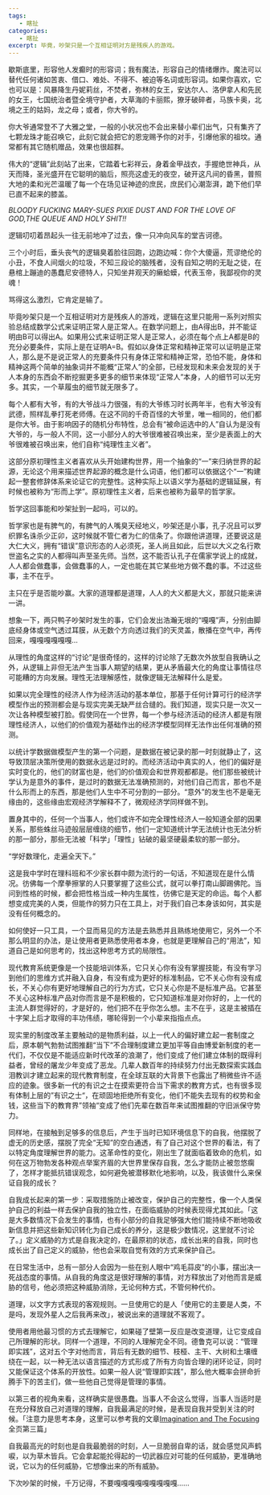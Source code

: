 ```yaml
---
tags:
   - 瞎扯
categories:
   - 瞎扯
excerpt: 毕竟，吵架只是一个互相证明对方是残疾人的游戏。  
---
```






歇斯底里，形容他人发癫时的形容词；我有魔法，形容自己的情绪爆炸。魔法可以替代任何诸如苦衷、借口、难处、不得不、被迫等名词或形容词。如果你喜欢，它也可以是：风暴降生丹妮莉丝，不焚者，弥林的女王，安达尔人、洛伊拿人和先民的女王，七国统治者暨全境守护者，大草海的卡丽熙，獠牙破碎者，马族卡奥，北境之王的姑妈，龙之母；或者，你大爷的。



你大爷通常登不了大雅之堂，一般的小状况也不会出来替小辈们出气，只有集齐了七颗龙珠才能召唤它，此刻它就会把它的恩宠赐予你的对手，引爆他家的祖坟。通常都有其它随机赠品，效果也很超群。



伟大的“逻辑”此刻站了出来，它踏着七彩祥云，身着金甲战衣，手握绝世神兵，从天而降，圣光盛开在它聪明的脑后，照亮这虚无的夜空，破开这凡间的昏黑，普照大地的柔和光芒温暖了每一个在场见证神迹的庶民，庶民们心潮澎湃，跪下他们早已直不起来的膝盖。



*BLOODY FUCKING MARY-SUES PIXIE DUST AND FOR THE LOVE OF GOD,THE QUEUE AND HOLY SHIT!!*



逻辑叨叨着昂起头一往无前地冲了过去，像一只冲向风车的堂吉诃德。



三个小时后，垂头丧气的逻辑臭着脸往回跑，边跑边喊：你个大傻逼，荒谬绝伦的小丑，不食人间烟火的垃圾，不知三段论的脑残者，没有自知之明的无耻之徒，在悬棺上蹦迪的愚蠢尼安德特人，只知坐井观天的癞蛤蟆，代表玉帝，我鄙视你的灵魂！



骂得这么激烈，它肯定是输了。



毕竟吵架只是一个互相证明对方是残疾人的游戏，逻辑在这里只能用一系列对照实验总结成数学公式来证明正常人是正常人。在数学问题上，由A得出B，并不能证明由B可以得出A。如果用公式来证明正常人是正常人，必须在每个点上A都是B的充分必要条件，实际上是在证明A=B。假如以身体正常和精神正常可以证明是正常人，那么是不是说正常人的充要条件只有身体正常和精神正常，恐怕不能，身体和精神这两个简单的抽象词并不能概“正常人”的全部，已经发现和未来会发现的关于人本身的东西会不断挖掘更多更多的细节来体现“正常人”本身，人的细节可以无穷多。其实，一个草履虫的细节就无限多了。



每个人都有大爷，有的大爷战斗力很强，有的大爷练习时长两年半，也有大爷没有武德，照样乱拳打死老师傅。在这不同的千奇百怪的大爷里，唯一相同的，他们都是你大爷。由于影响因子的随机分布特性，总会有“被命运选中的人”自认为是没有大爷的，与一般人不同，这一小部分人的大爷很难被召唤出来，至少是表面上的大爷很难被召唤出来，他们自称“纯理性主义者”。



这部分原初理性主义者喜欢从头开始建构世界，用一个抽象的“一”来归纳世界的起源，无论这个用来描述世界起源的概念是什么词语，他们都可以依据这个“一”构建起一整套修辞体系来论证它的完整性。这种实际上以语义学为基础的逻辑延展，有时候也被称为“形而上学”。原初理性主义者，后来也被称为最早的哲学家。



哲学这回事能和吵架扯到一起吗，可以的。



哲学家也是有脾气的，有脾气的人嘴臭天经地义，吵架还是小事，孔子况且可以罗织罪名诛杀少正卯，这时候就不管仁者为仁的信条了。你跟他讲道理，还要说这是大仁大义，拥有“错误”意识形态的人必须死，圣人尚且如此，后世以大义之名行欺世盗名之实的人都得叫声至圣先师。当然，这不能否认孔子在儒家学说上的成就，人人都会做蠢事，会做蠢事的人，一定也能在其它某些地方做不蠢的事。不过这些事，主不在乎。



主只在乎是否能吵赢。大家的道理都是道理，人人的大义都是大义，那就只能来讲一讲。



想象一下，两只鸭子吵架时发生的事，它们会发出浩瀚无垠的“嘎嘎”声，分别由脚底经身体或空气透过耳膜，从无数个方向透过我们的天灵盖，散播在空气中，再传回来，嘎嘎嘎嘎嘎嘎...



从理性的角度这样的“讨论”是很奇怪的，这样的讨论除了无数次外放型自我确认之外，从逻辑上非但无法产生当事人期望的结果，更从矛盾最大化的角度让事情往尽可能糟的方向发展。理性无法理解感性，就像逻辑无法解释什么是爱。



如果以完全理性的经济人作为经济活动的基本单位，那基于任何计算可行的经济学模型作出的预测都会是与现实完美无缺严丝合缝的。我们知道，现实只是一次又一次让各种模型被打脸。假使同在一个世界，每一个参与经济活动的经济人都是有限理性经济人，以他们的价值观为基础作出的经济学模型同样无法作出任何准确的预测。



以统计学数据做模型产生的第一个问题，是数据在被记录的那一时刻就静止了，这导致顶层决策所使用的数据永远是过时的。而经济活动中真实的人，他们的偏好是实时变化的，他们的财富也是，他们的价值观会和世界观都都是。他们那些被统计学认为是意外的事件，是过时的数据无法准确预测的，对他们自己而言，那也不是什么形而上的东西，那是他们人生中不可分割的一部分。“意外”的发生也不是毫无缘由的，这些缘由宏观经济学解释不了，微观经济学同样做不到。



置身其中的，任何一个当事人，他们或许不如完全理性经济人一般知道全部的因果关系，那些蛛丝马迹般层层缠绕的细节，他们一定知道统计学无法统计也无法分析的那一部分，那些无法被「科学」「理性」钻破的最坚硬最柔软的那一部分。



“学好数理化，走遍全天下。”



这是我中学时在理科班和不少家长群中颇为流行的一句话，不知道现在是什么情况。彷佛每一个摩拳擦掌的人只要掌握了这些公式，就可以拳打南山脚踢佛陀。当问到性格的时候，都会把性格当成一种内生属性，彷佛它是天定的命运。每个人都想变成完美的人类，但能作的努力只在工具上，对于我们自己本身该如何，其实是没有任何概念的。



如何使好一只工具，一个显而易见的方法是去熟悉并且熟练地使用它，另外一个不那么明显的办法，是让使用者更熟悉使用者本身，也就是更理解自己的“用法”，知道自己是如何思考的，找出这种思考方式的局限性。



现代教育系统更像是一个技能培训体系，它只关心你有没有掌握技能，有没有学习到他们的思维方式并融入自身，有没有成为更好的标准制品，它不关心你有没有成长，不关心你有更好地理解自己的行为方式，它只关心你是不是标准产品。它甚至不关心这种标准产品对你而言是不是积极的，它只知道标准是对你好的，上一代的主流人群觉得好的，才是好的，他们把不在乎你怎么想。主不在乎，这是主被插在十字架上后才取得的丰功伟绩，哪轮得到一个小辈来指指点点。



现实里的制度改革主要触动的是物质利益，以上一代人的偏好建立起一套制度之后，原本朝气勃勃试图推翻“当下”不合理制度建立更加平等自由博爱新制度的老一代们，不仅仅是不能适应新时代改革的浪潮了，他们变成了他们建立体制的既得利益者，曾经的屠龙少年变成了恶龙。几辈人数百年的持续努力付出无数探索实践血泪教训才建立起来的现代教育制度，在全球互联的大背景下也露出了稍微些许不适应的迹象。很多新一代的有识之士在摸索更符合当下需求的教育方式，也有很多现有体制上层的”有识之士“，在顽固地拒绝所有变化，他们不能失去现有的权势和金钱，这些当下的教育界”领袖“变成了他们先辈在数百年来试图推翻的守旧派保守势力。



同样地，在接触到足够多的信息后，产生于当时已知环境信息下的自我，他摆脱了虚无的历史感，摆脱了完全“无知”的空白通透，有了自己对这个世界的看法，有了以特定角度理解世界的能力。这革命性的变化，刚出生了就面临着致命的危机，如何在这万物勃发各种观点举案齐眉的大世界里保存自我，怎么才能防止被忽悠瘸了，怎样才能抵抗错误观念，如何避免被潜移默化地影响，以及，我该做什么来保证自我的成长？



自我成长起来的第一步：采取措施防止被改变，保护自己的完整性，像一个人类保护自己的利益一样去保护自我的独立性，在面临威胁的时候表现得尤其如此。「这是大多数情况下会发生的事情，也有小部分的自我足够强大他们能持续不断地吸收新信息并把这些新知识转化为自己成长的养分，这是极少数情况，这里就不讨论了。」定义威胁的方式是自我决定的，在最原初的状态，成长出来的自我，同时也成长出了自己定义的威胁，他也会采取自觉有效的方式来保护自己。



在日常生活中，总有一部分人会因为一些在别人眼中“鸡毛蒜皮”的小事，摆出决一死战态度的事情。从自我的角度这是很好理解的事情，对方释放出了对他而言是威胁的信号，他必须把这种威胁消除，无论何种方式，不管何种代价。



道理，以文字方式表现的客观规则。一旦使用它的是人「使用它的主要是人类，不是吗，发现外星人之后我再来改」，被说出来的道理就不客观了。



使用者用他最习惯的方式去理解它，如果碰了壁第一反应是改变道理，让它变成自己所理解的形状。同样一个道理，不同的人理解完全不同。德鲁克可以说：“管理即实践”，这对五个字对他而言，背后有无数的细节、枝桠、主干、大树和土壤缠绕在一起，以一种无法以语言描述的方式形成了所有方向皆合理的闭环论证，同时又能保证这个体系的开放性。如果一般人说“管理即实践”，那么他大概率会拼命折腾手下的苦主们，做一些他自己觉得是管理的事情。



以第三者的视角来看，这样确实是很愚蠢。当事人不会这么觉得，当事人当适时是在充分释放自己对道理的理解，自我最满足的时候，是表现自我并受到关注的时候。「注意力是思考本身，这里可以参考我的文章[Imagination and The Focusing](https://blog.jarynzhang.us/archive/未单发文章存档02/) 全页第三篇」



自我最高光的时刻也是自我最脆弱的时刻，人一旦脆弱自卑的话，就会感觉风声鹤唳，以为草木皆兵。它会拿起能抡得起的一切武器应对可能的任何威胁，更准确地说，它以为的任何威胁，它想像出来的所有威胁。



下次吵架的时候，千万记得，不要嘎嘎嘎嘎嘎嘎嘎嘎嘎......









